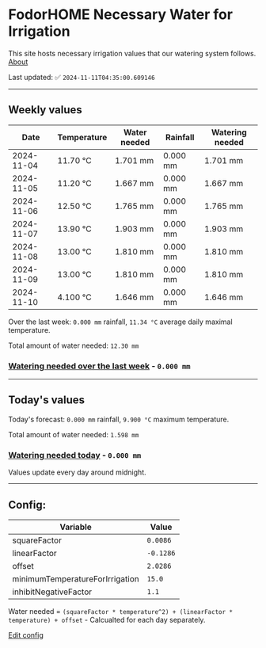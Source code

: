 # FodorHOME Necessary Water for Irrigation

This site hosts necessary irrigation values that our watering system follows. [About](https://github.com/redyau/irrigation)

Last updated: ✅ `2024-11-11T04:35:00.609146`

---

## Weekly values

| Date | Temperature | Water needed | Rainfall | Watering needed |
|-----|-----|-----|-----|-----|
| 2024-11-04 | 11.70 °C | 1.701 mm | 0.000 mm | 1.701 mm |
| 2024-11-05 | 11.20 °C | 1.667 mm | 0.000 mm | 1.667 mm |
| 2024-11-06 | 12.50 °C | 1.765 mm | 0.000 mm | 1.765 mm |
| 2024-11-07 | 13.90 °C | 1.903 mm | 0.000 mm | 1.903 mm |
| 2024-11-08 | 13.00 °C | 1.810 mm | 0.000 mm | 1.810 mm |
| 2024-11-09 | 13.00 °C | 1.810 mm | 0.000 mm | 1.810 mm |
| 2024-11-10 | 4.100 °C | 1.646 mm | 0.000 mm | 1.646 mm |


Over the last week: `0.000 mm` rainfall, `11.34 °C` average daily maximal temperature.

Total amount of water needed: `12.30 mm`

### [Watering needed over the last week](lastweek.txt) - `0.000 mm`

---

## Today's values

Today's forecast: `0.000 mm` rainfall, `9.900 °C` maximum temperature.

Total amount of water needed: `1.598 mm`

### [Watering needed today](today.txt) - `0.000 mm`

Values update every day around midnight.

---

## Config:

| Variable | Value |
|-----|-----|
| squareFactor | `0.0086` |
| linearFactor | `-0.1286` |
| offset | `2.0286` |
| minimumTemperatureForIrrigation | `15.0` |
| inhibitNegativeFactor | `1.1` |

Water needed = `(squareFactor * temperature^2) + (linearFactor * temperature) + offset` - Calcualted for each day separately.

[Edit config](https://github.com/RedyAu/irrigation/edit/main/config.json)

